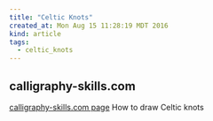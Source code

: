 ```yaml
---
title: "Celtic Knots"
created_at: Mon Aug 15 11:28:19 MDT 2016
kind: article
tags:
  - celtic_knots
---
```


## calligraphy-skills.com

<a href="http://www.calligraphy-skills.com/how-to-draw-celtic-knots.html" target="_blank">calligraphy-skills.com page</a>
How to draw Celtic knots

<!--
html boilerplate
<a href="" target="_blank"></a>
<a name=""></a>
<img src="" width="400px">
<ul>
  <li></li>
</ul>
<pre>
</pre>
<pre><code>
</code></pre>
-->
